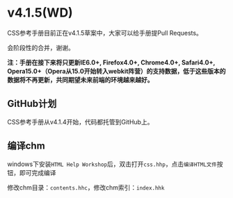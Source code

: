 v4.1.5(WD)
============

CSS参考手册目前正在v4.1.5草案中，大家可以给手册提Pull Requests。

会阶段性的合并，谢谢。

**注：手册在接下来将只更新IE6.0+, Firefox4.0+, Chrome4.0+, Safari4.0+, Opera15.0+（Opera从15.0开始转入webkit阵营）的支持数据，低于这些版本的数据将不再更新，共同期望未来前端的环境越来越好。**

## GitHub计划

CSS参考手册从v4.1.4开始，代码都托管到GitHub上。

## 编译chm

windows下安装`HTML Help Workshop`后，双击打开`css.hhp`，点击`编译HTML文件`按钮，即可完成编译

修改chm目录：`contents.hhc`，修改chm索引：`index.hhk`